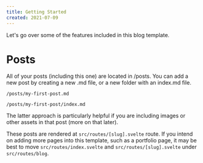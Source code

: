 ```yaml
---
title: Getting Started
created: 2021-07-09
---
```


Let's go over some of the features included in this blog template.

# Posts

All of your posts (including this one) are located in /posts. You can add a new post by creating a new .md file, or a new folder with an index.md file.

```
/posts/my-first-post.md
```

```
/posts/my-first-post/index.md
```

The latter approach is particularly helpful if you are including images or other assets in that post (more on that later).

These posts are rendered at `src/routes/[slug].svelte` route. If you intend on adding more pages into this template, such as a portfolio page, it may be best to move `src/routes/index.svelte` and `src/routes/[slug].svelte` under `src/routes/blog`.
